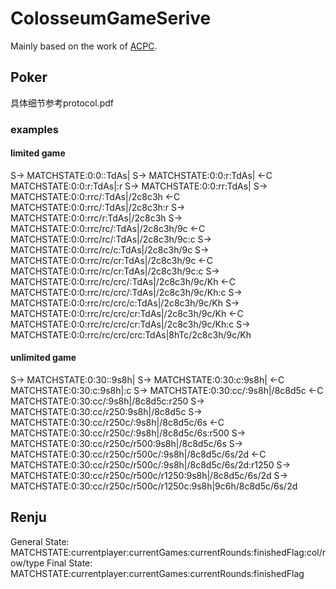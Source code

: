 # ColosseumGameSerive
Mainly based on the work of [ACPC](http://www.computerpokercompetition.org/).


## Poker
 具体细节参考protocol.pdf
### examples

#### limited game
 S-> MATCHSTATE:0:0::TdAs|
S-> MATCHSTATE:0:0:r:TdAs|
<-C MATCHSTATE:0:0:r:TdAs|:r
S-> MATCHSTATE:0:0:rr:TdAs|
S-> MATCHSTATE:0:0:rrc/:TdAs|/2c8c3h
<-C MATCHSTATE:0:0:rrc/:TdAs|/2c8c3h:r
S-> MATCHSTATE:0:0:rrc/r:TdAs|/2c8c3h
S-> MATCHSTATE:0:0:rrc/rc/:TdAs|/2c8c3h/9c
<-C MATCHSTATE:0:0:rrc/rc/:TdAs|/2c8c3h/9c:c
S-> MATCHSTATE:0:0:rrc/rc/c:TdAs|/2c8c3h/9c
S-> MATCHSTATE:0:0:rrc/rc/cr:TdAs|/2c8c3h/9c
<-C MATCHSTATE:0:0:rrc/rc/cr:TdAs|/2c8c3h/9c:c
S-> MATCHSTATE:0:0:rrc/rc/crc/:TdAs|/2c8c3h/9c/Kh
<-C MATCHSTATE:0:0:rrc/rc/crc/:TdAs|/2c8c3h/9c/Kh:c
S-> MATCHSTATE:0:0:rrc/rc/crc/c:TdAs|/2c8c3h/9c/Kh
S-> MATCHSTATE:0:0:rrc/rc/crc/cr:TdAs|/2c8c3h/9c/Kh
<-C MATCHSTATE:0:0:rrc/rc/crc/cr:TdAs|/2c8c3h/9c/Kh:c
S-> MATCHSTATE:0:0:rrc/rc/crc/crc:TdAs|8hTc/2c8c3h/9c/Kh

#### unlimited game
S-> MATCHSTATE:0:30::9s8h|
S-> MATCHSTATE:0:30:c:9s8h|
<-C MATCHSTATE:0:30:c:9s8h|:c
S-> MATCHSTATE:0:30:cc/:9s8h|/8c8d5c
<-C MATCHSTATE:0:30:cc/:9s8h|/8c8d5c:r250
S-> MATCHSTATE:0:30:cc/r250:9s8h|/8c8d5c
S-> MATCHSTATE:0:30:cc/r250c/:9s8h|/8c8d5c/6s
<-C MATCHSTATE:0:30:cc/r250c/:9s8h|/8c8d5c/6s:r500
S-> MATCHSTATE:0:30:cc/r250c/r500:9s8h|/8c8d5c/6s
S-> MATCHSTATE:0:30:cc/r250c/r500c/:9s8h|/8c8d5c/6s/2d
<-C MATCHSTATE:0:30:cc/r250c/r500c/:9s8h|/8c8d5c/6s/2d:r1250
S-> MATCHSTATE:0:30:cc/r250c/r500c/r1250:9s8h|/8c8d5c/6s/2d
S-> MATCHSTATE:0:30:cc/r250c/r500c/r1250c:9s8h|9c6h/8c8d5c/6s/2d

## Renju
General State: MATCHSTATE:currentplayer:currentGames:currentRounds:finishedFlag:col/row/type
Final State: MATCHSTATE:currentplayer:currentGames:currentRounds:finishedFlag
##